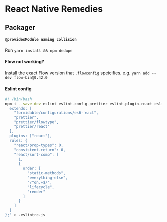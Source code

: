 # React Native Remedies

## Packager

#### `@providesModule naming collision`

Run `yarn install && npm dedupe`

#### Flow not working?

Install the exact Flow version that `.flowconfig` speicifies. e.g. `yarn add --dev flow-bin@0.42.0`

#### Eslint config

```bash
#! /bin/bash
npm i --save-dev eslint eslint-config-prettier eslint-plugin-react eslint-plugin-filenames eslint-plugin-jsx-a11y eslint-config-formidable eslint-plugin-import prettier && echo 'module.exports = {
  extends: [
    "formidable/configurations/es6-react",
    "prettier",
    "prettier/flowtype",
    "prettier/react"
  ],
  plugins: ["react"],
  rules: {
    "react/prop-types": 0,
    "consistent-return": 0,
    "react/sort-comp": [
      1,
      {
        order: [
          "static-methods",
          "everything-else",
          "/^on.+$/",
          "lifecycle",
          "render"
        ]
      }
    ]
  }
};' > .eslintrc.js
```
